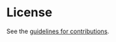 # License

See the
[guidelines for contributions](https://github.com/therealyingtong/draft-zkproof-polycommit/blob/main/CONTRIBUTING.md).
